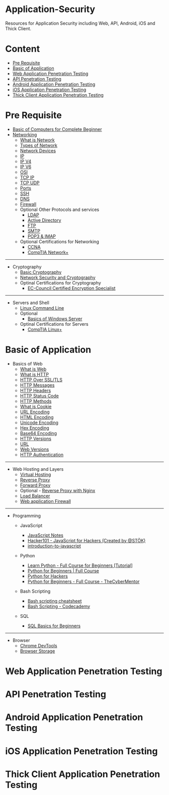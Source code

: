 # Application-Security
Resources for Application Security including Web, API, Android, iOS and Thick Client.

# Content
- [Pre Requisite](#pre-requisite)
- [Basic of Application](#Basic-of-Application)
- [Web Application Penetration Testing](#Web-Application-Penetration-Testing)
- [API Penetration Testing](#API-Penetration-Testing)
- [Android Application Penetration Testing](#Android-Application-Penetration-Testing)
- [iOS Application Penetration Testing](#iOS-Application-Penetration-Testing)
- [Thick Client Application Penetration Testing](#Thick-Client-Application-Penetration-Testing)


# Pre Requisite
- [Basic of Computers for Complete Beginner](https://www.youtube.com/watch?v=jWtnlPWTnuw)
- [Networking](https://www.youtube.com/watch?v=qiQR5rTSshw&t=94s)
  - [What is Network](https://www.javatpoint.com/computer-network-introduction)
  - [Types of Network](https://www.geeksforgeeks.org/types-of-computer-networks/)
  - [Network Devices](https://www.youtube.com/watch?v=1z0ULvg_pW8&t=103s)
  - [IP](https://www.javatpoint.com/ip-address)
  - [IP V4](https://www.youtube.com/watch?v=3Y70y6dM7Cs&t=261s)
  - [IP V6](https://www.geeksforgeeks.org/internet-protocol-version-6-ipv6/)
  - [OSI](https://www.youtube.com/watch?v=vv4y_uOneC0)
  - [TCP IP](https://www.youtube.com/watch?v=2QGgEk20RXM&t=641s)
  - [TCP UDP](https://www.youtube.com/watch?v=uwoD5YsGACg&t=55s)
  - [Ports](https://www.youtube.com/watch?v=g2fT-g9PX9o)
  - [SSH](https://www.youtube.com/watch?v=y2SWzw9D4RA)
  - [DNS](https://www.youtube.com/watch?v=JkEYOt08-rU)
  - [Firewall](https://www.youtube.com/watch?v=kDEX1HXybrU)
  - Optional Other Protocols and services
    - [LDAP](https://www.youtube.com/watch?v=SK8Yw-CiRHk)
    - [Active Directory](https://www.youtube.com/watch?v=GfqsFtmJQg0)
    - [FTP](https://www.youtube.com/watch?v=tOj8MSEIbfA)
    - [SMTP](https://www.youtube.com/watch?v=PJo5yOtu7o8)
    - [POP3 & IMAP](https://www.youtube.com/watch?v=SBaARws0hy4&t=278s)
   - Optional Certifications for Networking
      - [CCNA](https://www.youtube.com/playlist?list=PLxbwE86jKRgMpuZuLBivzlM8s2Dk5lXBQ)
      - [CompTIA Network+](https://www.youtube.com/watch?v=qiQR5rTSshw)

___
  
- Cryptography
  - [Basic Cryptography](https://www.youtube.com/watch?v=C7vmouDOJYM)
  - [Network Security and Cryptography](https://www.youtube.com/playlist?list=PLLOxZwkBK52Ch0y2lLtfepy4Lt_SVkwo3)
  - Optinal Certifications for Cryptography
    - [EC-Council Certified Encryption Specialist](https://www.youtube.com/playlist?list=PLxl2eE0_SPbJKpHt7t_xfun91xvrTVgtM)

___

- Servers and Shell
  - [Linux Command Line](https://www.youtube.com/watch?v=KVH3dMWefWE)
  - Optional
    - [Basics of Windows Server](https://www.youtube.com/watch?v=RoI9RVU_Hu0)
  - Optinal Certifications for Servers
    - [CompTIA Linux+](https://www.youtube.com/playlist?list=PLC5eRS3MXpp-zlq64CcDfzMl2hO2Wtcl0)

# Basic of Application

- Basics of Web
  - [What is Web](https://developer.mozilla.org/en-US/docs/Glossary/World_Wide_Web)
  - [What is HTTP](https://www.youtube.com/watch?v=-Zea7GB2OwA)
  - [HTTP Over SSL/TLS](https://www.cloudflare.com/en-in/learning/ssl/what-happens-in-a-tls-handshake/)
  - [HTTP Messages](https://developer.mozilla.org/en-US/docs/Web/HTTP/Messages)
  - [HTTP Headers](https://developer.mozilla.org/en-US/docs/Web/HTTP/Headers)
  - [HTTP Status Code](https://developer.mozilla.org/en-US/docs/Web/HTTP/Status)
  - [HTTP Methods](https://developer.mozilla.org/en-US/docs/Web/HTTP/Methods)
  - [What is Cookie](https://developer.mozilla.org/en-US/docs/Web/HTTP/Cookies)
  - [URL Encoding](https://www.tutorialspoint.com/html/html_url_encoding.htm)
  - [HTML Encoding]()
  - [Unicode Encoding]()
  - [Hex Encoding]()
  - [Base64 Encoding]()
  - [HTTP Versions](https://developer.mozilla.org/en-US/docs/Web/HTTP/Basics_of_HTTP/Evolution_of_HTTP)
  - [URL](https://developer.mozilla.org/en-US/docs/Learn/Common_questions/What_is_a_URL)
  - [Web Versions](https://www.geeksforgeeks.org/web-1-0-web-2-0-and-web-3-0-with-their-difference/)
  - [HTTP Authentication ]()

___

- Web Hosting and Layers
  - [Virtual Hosting](https://www.educba.com/virtual-host/)
  - [Reverse Proxy](https://www.cloudflare.com/en-in/learning/cdn/glossary/reverse-proxy/)
  - [Forward Proxy](https://www.zscaler.com/resources/security-terms-glossary/what-is-forward-proxy)
  - Optional - [Reverse Proxy with Nginx](https://www.youtube.com/watch?v=lZVAI3PqgHc)
  - [Load Balancer](https://www.nginx.com/resources/glossary/load-balancing/)
  - [Web application Firewall](https://www.cloudflare.com/en-in/learning/ddos/glossary/web-application-firewall-waf/)

___

- Programming
  - JavaScript 
    - [JavaScript Notes ](https://github.com/Anof-cyber/Application-Security/blob/main/Basic/JAVASCRIPT%20Notes.pdf)
    - [Hacker101 - JavaScript for Hackers (Created by @STÖK)](https://www.youtube.com/watch?v=FTeE3OrTNoA)
    - [introduction-to-javascript](https://www.codecademy.com/learn/introduction-to-javascript)

  - Python
    - [Learn Python - Full Course for Beginners [Tutorial]](https://www.youtube.com/watch?v=rfscVS0vtbw)
    - [Python for Beginners | Full Course](https://www.youtube.com/watch?v=YfO28Ihehbk)
    - [Python for Hackers](https://www.thepythoncode.com/topic/ethical-hacking)
    - [Python for Beginners - Full Course - TheCyberMentor](https://www.youtube.com/watch?v=7utwZYKweho)

  - Bash Scripting
    - [Bash scripting cheatsheet](https://devhints.io/bash)
    - [Bash Scripting - Codecademy](https://www.codecademy.com/learn/bash-scripting/modules/bash-scripting)
   
  - SQL
    - [SQL Basics for Beginners](https://www.youtube.com/watch?v=zbMHLJ0dY4w)
___

- Browser
  - [Chrome DevTools](https://developer.chrome.com/docs/devtools/)
  - [Browser Storage](https://betterprogramming.pub/the-different-types-of-browser-storage-82b918cb3cf8)

# Web Application Penetration Testing

# API Penetration Testing

# Android Application Penetration Testing

# iOS Application Penetration Testing

# Thick Client Application Penetration Testing

